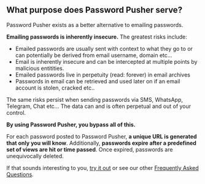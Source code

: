 ## What purpose does Password Pusher serve?

Password Pusher exists as a better alternative to emailing passwords.

**Emailing passwords is inherently insecure.** The greatest risks include:

* Emailed passwords are usually sent with context to what they go to or can potentially be derived from email username, domain etc...
* Email is inherently insecure and can be intercepted at multiple points by malicious entitities.
* Emailed passwords live in perpetuity (read: forever) in email archives
* Passwords in email can be retrieved and used later on if an email account is stolen, cracked etc..

The same risks persist when sending passwords via SMS, WhatsApp, Telegram, Chat etc...  The data can and is often perpetual and out of your control.

**By using Password Pusher, you bypass all of this.**

For each password posted to Password Pusher, **a unique URL is generated that only you will know**. Additionally, **passwords expire after a predefined set of views are hit or time passed**. Once expired, passwords are unequivocally deleted.

If that sounds interesting to you, [try it out](/) or see our other [Frequently Asked Questions](/pages/faq).